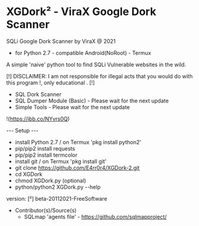 # XGDork² - ViraX Google Dork Scanner

SQLi Google Dork Scanner by ViraX @ 2021
- for Python 2.7 - compatible Android(NoRoot) - Termux

A simple 'naive' python tool to find SQLi Vulnerable websites in the wild.

[!] DISCLAIMER: I am not responsible for illegal acts that you would do with this program !, only educational . [!]
  - SQL Dork Scanner
  - SQL Dumper Module (Basic) - Please wait for the next update
  - Simple Tools - Please wait for the next update

!(https://ibb.co/NYvrs0Q)

--- Setup ---
- install Python 2.7 / on Termux 'pkg install python2'
- pip/pip2 install requests
- pip/pip2 install termcolor
- install git / on Termux 'pkg install git'
- git clone https://github.com/E4rr0r4/XGDork-2.git
- cd XGDork
- chmod XGDork.py (optional)
- python/python2 XGDork.py --help


version: [²] beta-20112021-FreeSoftware

- Contributor(s)/Source(s)
  * SQLmap 'agents file' - https://github.com/sqlmapproject/
